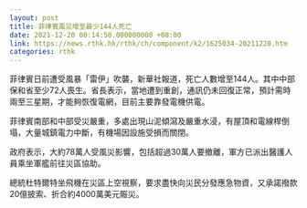 ```yaml
---
layout: post
title: 菲律賓風災增至最少144人死亡
date: 2021-12-20 00:14:50.000000000 +08:00
link: https://news.rthk.hk/rthk/ch/component/k2/1625034-20211220.htm
categories: rthk
---
```


菲律賓日前遭受風暴「雷伊」吹襲，新華社報道，死亡人數增至144人。其中中部保和省至少72人喪生。省長表示，當地遭到重創，通訊仍未回復正常，預計需時兩至三星期，才能夠恢復電網，目前主要靠發電機供電。

菲律賓南部和中部受災嚴重，多處出現山泥傾瀉及嚴重水浸，有屋頂和電線桿倒塌，大量城鎮電力中斷，有機場因設施受損而關閉。

政府表示，大約78萬人受風災影響，包括超過30萬人要撤離，軍方已派出醫護人員乘坐軍艦前往災區協助。

總統杜特爾特坐飛機在災區上空視察，要求盡快向災民分發應急物資，又承諾撥款20億披索、折合約4000萬美元賑災。

